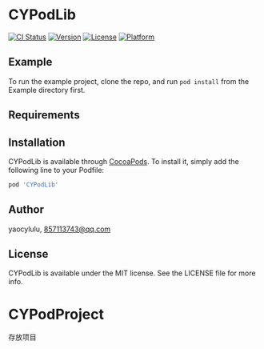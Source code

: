 
# CYPodLib

[![CI Status](https://img.shields.io/travis/yaocylulu/CYPodLib.svg?style=flat)](https://travis-ci.org/yaocylulu/CYPodLib)
[![Version](https://img.shields.io/cocoapods/v/CYPodLib.svg?style=flat)](https://cocoapods.org/pods/CYPodLib)
[![License](https://img.shields.io/cocoapods/l/CYPodLib.svg?style=flat)](https://cocoapods.org/pods/CYPodLib)
[![Platform](https://img.shields.io/cocoapods/p/CYPodLib.svg?style=flat)](https://cocoapods.org/pods/CYPodLib)

## Example

To run the example project, clone the repo, and run `pod install` from the Example directory first.

## Requirements

## Installation

CYPodLib is available through [CocoaPods](https://cocoapods.org). To install
it, simply add the following line to your Podfile:

```ruby
pod 'CYPodLib'
```

## Author

yaocylulu, 857113743@qq.com

## License

CYPodLib is available under the MIT license. See the LICENSE file for more info.

# CYPodProject
存放项目
